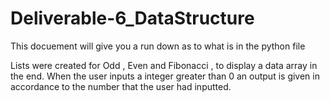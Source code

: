 # Deliverable-6_DataStructure

This docuement will give you a run down as to what is in the python file

Lists were created for Odd , Even and Fibonacci , to display a data array in the end. When the user inputs a integer greater than 0 an output is given in accordance 
to the number that the user had inputted.
